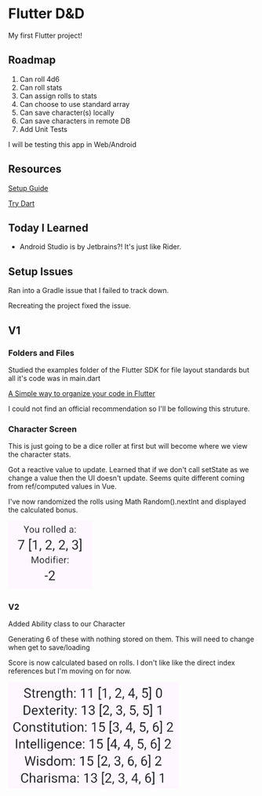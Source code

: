 # Flutter D&D

My first Flutter project!

## Roadmap
1. Can roll 4d6
1. Can roll stats
1. Can assign rolls to stats
1. Can choose to use standard array
1. Can save character(s) locally
1. Can save characters in remote DB
1. Add Unit Tests

I will be testing this app in Web/Android

## Resources
[Setup Guide](https://docs.flutter.dev/get-started/install/windows)

[Try Dart](https://dart.dev/#try-dart)

## Today I Learned
- Android Studio is by Jetbrains?! It's just like Rider.

## Setup Issues
Ran into a Gradle issue that I failed to track down. 

Recreating the project fixed the issue.

## V1

### Folders and Files
Studied the examples folder of the Flutter SDK for file layout standards but all it's code was in main.dart

[A Simple way to organize your code in Flutter](https://medium.com/@kanellopoulos.leo/a-simple-way-to-organize-your-code-in-flutter-e175e7004fb5)

I could not find an official recommendation so I'll be following this struture.

### Character Screen
This is just going to be a dice roller at first but will become where we view the character stats.

Got a reactive value to update. Learned that if we don't call setState as we change a value then the UI doesn't update. Seems quite different coming from ref/computed values in Vue.

I've now randomized the rolls using Math Random().nextInt and displayed the calculated bonus.

![Roll Sample](docs/images/rollSample.png)

### V2
Added Ability class to our Character

Generating 6 of these with nothing stored on them. This will need to change when get to save/loading

Score is now calculated based on rolls. I don't like like the direct index references but I'm moving on for now.

![Abilities](docs/images/abilities.png)